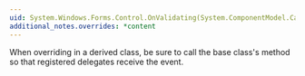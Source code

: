 ```yaml
---
uid: System.Windows.Forms.Control.OnValidating(System.ComponentModel.CancelEventArgs)
additional_notes.overrides: *content
---
```


<p>When overriding <xref href="System.Windows.Forms.Control.OnValidating(System.ComponentModel.CancelEventArgs)"></xref> in a derived class, be sure to call the base class's <xref href="System.Windows.Forms.Control.OnValidating(System.ComponentModel.CancelEventArgs)"></xref> method so that registered delegates receive the event.</p>


